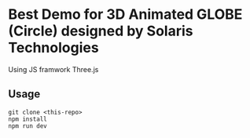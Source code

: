 # Best Demo for 3D Animated GLOBE (Circle) designed by Solaris Technologies
Using JS framwork Three.js

## Usage

```
git clone <this-repo>
npm install
npm run dev
```
